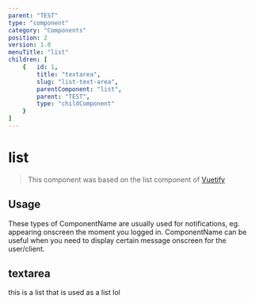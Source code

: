 ```yaml
---
parent: "TEST"
type: "component"
category: "Components"
position: 2
version: 1.0
menuTitle: "list"
children: [
    {   id: 1,
        title: "textarea",
        slug: "list-text-area",
        parentComponent: "list",
        parent: "TEST",
        type: "childComponent"
    }
]
---
```


# list

>This component was based on the list component of [Vuetify](https://vuetifyjs.com/en/components/list/ "Vuetify's list component")

## Usage

These types of ComponentName are usually used for notifications, eg. appearing onscreen the moment you logged in. ComponentName can be useful when you need to display certain message onscreen for the user/client.

<!-- Component template need to be here -->
<doc-component :file="'TEST/list/TEST_list-usage'"></doc-component >

## textarea

this is a list that is used as a list lol

<doc-component :file="'TEST/list/TEST_list-textarea'"></doc-component>